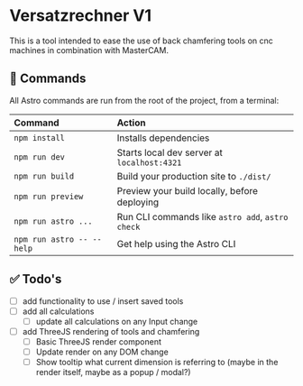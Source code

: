 # Versatzrechner V1

This is a tool intended to ease the use of back chamfering tools on cnc machines in combination with MasterCAM.

## 🧞 Commands

All Astro commands are run from the root of the project, from a terminal:

| Command                   | Action                                           |
| :------------------------ | :----------------------------------------------- |
| `npm install`             | Installs dependencies                            |
| `npm run dev`             | Starts local dev server at `localhost:4321`      |
| `npm run build`           | Build your production site to `./dist/`          |
| `npm run preview`         | Preview your build locally, before deploying     |
| `npm run astro ...`       | Run CLI commands like `astro add`, `astro check` |
| `npm run astro -- --help` | Get help using the Astro CLI                     |

## ✅ Todo's
- [ ] add functionality to use / insert saved tools
- [ ] add all calculations
    - [ ] update all calculations on any Input change
- [ ] add ThreeJS rendering of tools and chamfering
    - [ ] Basic ThreeJS render component
    - [ ] Update render on any DOM change
    - [ ] Show tooltip what current dimension is referring to (maybe in the render itself, maybe as a popup / modal?)
